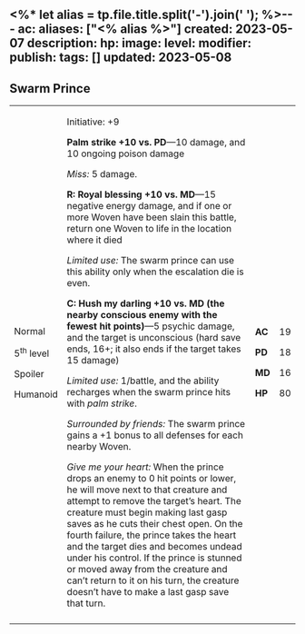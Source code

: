 <%* let alias = tp.file.title.split('-').join(' '); %>---
ac: 
aliases: ["<% alias %>"]
created: 2023-05-07
description: 
hp: 
image: 
level: 
modifier: 
publish: 
tags: []
updated: 2023-05-08
---

## Swarm Prince

<table>
<colgroup>
<col style="width: 16%" />
<col style="width: 72%" />
<col style="width: 5%" />
<col style="width: 5%" />
</colgroup>
<tbody>
<tr class="odd">
<td><p>Normal</p>
<p>5<sup>th</sup> level</p>
<p>Spoiler</p>
<p>Humanoid</p></td>
<td><p>Initiative: +9</p>
<p><strong>Palm strike +10 vs. PD</strong>—10 damage, and 10 ongoing
poison damage</p>
<p><em>Miss:</em> 5 damage.</p>
<p><strong>R: Royal blessing +10 vs. MD</strong>—15 negative energy
damage, and if one or more Woven have been slain this battle, return one
Woven to life in the location where it died</p>
<p><em>Limited use:</em> The swarm prince can use this ability only when
the escalation die is even.</p>
<p><strong>C: Hush my darling +10 vs. MD (the nearby conscious enemy
with the fewest hit points)</strong>—5 psychic damage, and the target is
unconscious (hard save ends, 16+; it also ends if the target takes 15
damage)</p>
<p><em>Limited use:</em> 1/battle, and the ability recharges when the
swarm prince hits with <em>palm strike</em>.</p>
<p><em>Surrounded by friends:</em> The swarm prince gains a +1 bonus to
all defenses for each nearby Woven.</p>
<p><em>Give me your heart:</em> When the prince drops an enemy to 0 hit
points or lower, he will move next to that creature and attempt to
remove the target’s heart. The creature must begin making last gasp
saves as he cuts their chest open. On the fourth failure, the prince
takes the heart and the target dies and becomes undead under his
control. If the prince is stunned or moved away from the creature and
can’t return to it on his turn, the creature doesn’t have to make a last
gasp save that turn.</p></td>
<td><p><strong>AC</strong></p>
<p><strong>PD</strong></p>
<p><strong>MD</strong></p>
<p><strong>HP</strong></p></td>
<td><p>19</p>
<p>18</p>
<p>16</p>
<p>80</p></td>
</tr>
<tr class="even">
<td></td>
<td></td>
<td></td>
<td></td>
</tr>
</tbody>
</table>

